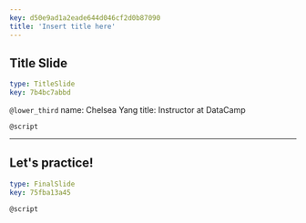 ```yaml
---
key: d50e9ad1a2eade644d046cf2d0b87090
title: 'Insert title here'
---
```


## Title Slide

```yaml
type: TitleSlide
key: 7b4bc7abbd
```

`@lower_third`
name: Chelsea Yang
title: Instructor at DataCamp

`@script`


---

## Let's practice!

```yaml
type: FinalSlide
key: 75fba13a45
```

`@script`
